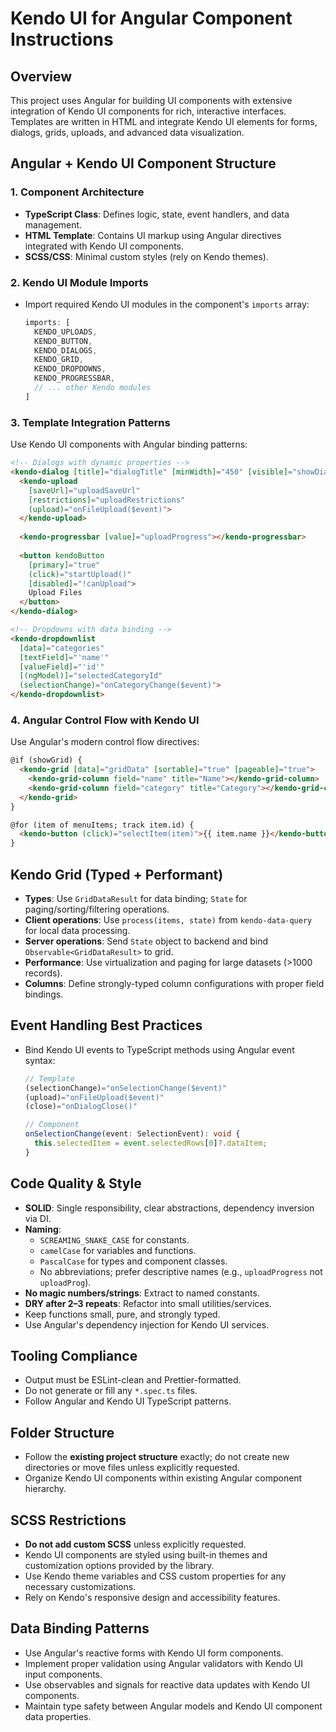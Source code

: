 # Kendo UI for Angular Component Instructions

## Overview
This project uses Angular for building UI components with extensive integration of Kendo UI components for rich, interactive interfaces. Templates are written in HTML and integrate Kendo UI elements for forms, dialogs, grids, uploads, and advanced data visualization.

## Angular + Kendo UI Component Structure

### 1. Component Architecture
- **TypeScript Class**: Defines logic, state, event handlers, and data management.
- **HTML Template**: Contains UI markup using Angular directives integrated with Kendo UI components.
- **SCSS/CSS**: Minimal custom styles (rely on Kendo themes).

### 2. Kendo UI Module Imports
- Import required Kendo UI modules in the component's `imports` array:
  ```typescript
  imports: [
    KENDO_UPLOADS,
    KENDO_BUTTON, 
    KENDO_DIALOGS,
    KENDO_GRID,
    KENDO_DROPDOWNS,
    KENDO_PROGRESSBAR,
    // ... other Kendo modules
  ]
  ```

### 3. Template Integration Patterns
Use Kendo UI components with Angular binding patterns:
```html
<!-- Dialogs with dynamic properties -->
<kendo-dialog [title]="dialogTitle" [minWidth]="450" [visible]="showDialog">
  <kendo-upload 
    [saveUrl]="uploadSaveUrl" 
    [restrictions]="uploadRestrictions"
    (upload)="onFileUpload($event)">
  </kendo-upload>
  
  <kendo-progressbar [value]="uploadProgress"></kendo-progressbar>
  
  <button kendoButton 
    [primary]="true" 
    (click)="startUpload()"
    [disabled]="!canUpload">
    Upload Files
  </button>
</kendo-dialog>

<!-- Dropdowns with data binding -->
<kendo-dropdownlist
  [data]="categories"
  [textField]="'name'"
  [valueField]="'id'"
  [(ngModel)]="selectedCategoryId"
  (selectionChange)="onCategoryChange($event)">
</kendo-dropdownlist>
```

### 4. Angular Control Flow with Kendo UI
Use Angular's modern control flow directives:
```html
@if (showGrid) {
  <kendo-grid [data]="gridData" [sortable]="true" [pageable]="true">
    <kendo-grid-column field="name" title="Name"></kendo-grid-column>
    <kendo-grid-column field="category" title="Category"></kendo-grid-column>
  </kendo-grid>
}

@for (item of menuItems; track item.id) {
  <kendo-button (click)="selectItem(item)">{{ item.name }}</kendo-button>
}
```

## Kendo Grid (Typed + Performant)
- **Types**: Use `GridDataResult` for data binding; `State` for paging/sorting/filtering operations.
- **Client operations**: Use `process(items, state)` from `kendo-data-query` for local data processing.
- **Server operations**: Send `State` object to backend and bind `Observable<GridDataResult>` to grid.
- **Performance**: Use virtualization and paging for large datasets (>1000 records).
- **Columns**: Define strongly-typed column configurations with proper field bindings.

## Event Handling Best Practices
- Bind Kendo UI events to TypeScript methods using Angular event syntax:
  ```typescript
  // Template
  (selectionChange)="onSelectionChange($event)"
  (upload)="onFileUpload($event)"
  (close)="onDialogClose()"
  
  // Component
  onSelectionChange(event: SelectionEvent): void {
    this.selectedItem = event.selectedRows[0]?.dataItem;
  }
  ```

## Code Quality & Style
- **SOLID**: Single responsibility, clear abstractions, dependency inversion via DI.
- **Naming**:
  - `SCREAMING_SNAKE_CASE` for constants.
  - `camelCase` for variables and functions.
  - `PascalCase` for types and component classes.
  - No abbreviations; prefer descriptive names (e.g., `uploadProgress` not `uploadProg`).
- **No magic numbers/strings**: Extract to named constants.
- **DRY after 2–3 repeats**: Refactor into small utilities/services.
- Keep functions small, pure, and strongly typed.
- Use Angular's dependency injection for Kendo UI services.

## Tooling Compliance
- Output must be ESLint-clean and Prettier-formatted.
- Do not generate or fill any `*.spec.ts` files.
- Follow Angular and Kendo UI TypeScript patterns.

## Folder Structure
- Follow the **existing project structure** exactly; do not create new directories or move files unless explicitly requested.
- Organize Kendo UI components within existing Angular component hierarchy.

## SCSS Restrictions
- **Do not add custom SCSS** unless explicitly requested.
- Kendo UI components are styled using built-in themes and customization options provided by the library.
- Use Kendo theme variables and CSS custom properties for any necessary customizations.
- Rely on Kendo's responsive design and accessibility features.

## Data Binding Patterns
- Use Angular's reactive forms with Kendo UI form components.
- Implement proper validation using Angular validators with Kendo UI input components.
- Use observables and signals for reactive data updates with Kendo UI components.
- Maintain type safety between Angular models and Kendo UI component data properties.
